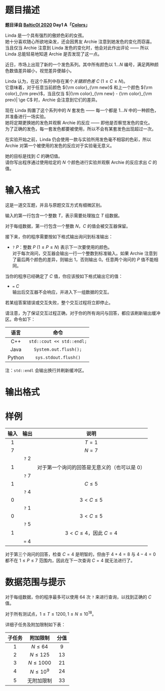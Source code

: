 
# 题目描述

**题目译自 [BalticOI 2020](http://www.boi2020.lv/tasks.html) Day1 A「[Colors](http://www.boi2020.lv/data/tasks/en/day1/colors.pdf)」**

Linda 是一个具有强烈的傲娇色彩的女孩。  
她十分喜欢随心所欲地染发，还会因男友 Archie 注意到她发色的变化而窃喜。  
当且仅当 Archie 注意到 Linda 发色的变化时，他会对此作出评论 —— 所以 Linda 总能轻易地知道 Archie 是否发现了这一点。

近日，市场上出现了新的一个发色系列。其中所有颜色以 $1\dots N$ 编号，满足两种颜色数值差异越小，视觉差异便越小。

Linda 认为，在这个系列中存在某个*关键颜色差* $C\ (1 \le C \le N)$。  
它意味着，对于任意当前颜色 ${\rm color}_{\rm new}$ 和上一个颜色 ${\rm color}_{\rm prev}$，当且仅当 $|{\rm color}_{\rm new} - {\rm color}_{\rm prev}| \ge C$ 时，Archie 会注意到它们的差异。

现在 Linda 购置了这个系列中的 $N$ 套发色 —— 每一个都是 $1\dots N$ 中的一种颜色，并准备进行一场实验。  
她将定期更换她的发色并观察 Archie 的反应 —— 即他是否察觉发色的变化。  
为了正确的发色，每一套发色都要被使用，所以不会有某套发色出现超过一次。

在实验开始之前，Linda 仍会使用一款与实验所用发色毫不相容的色彩，所以 Archie 对第一个被使用的发色的反应对于实验毫无意义。

她的目标是找到 $C$ 的确切值。  
请你写出程序通过使用给定的 $N$ 个颜色进行实验并观察 Archie 的反应求出 $C$ 的值。

# 输入格式

这是一道交互题，并且与原题交互方式有细微区别。

输入的第一行包含一个整数 $T$，表示需要处理独立 $T$ 组数据。

对于每组数据，第一行包含一个整数 $N$，$C$ 的值会被交互器保留。

接下来，你的程序需要按如下格式输出询问到标准输出：
- $\texttt{?}\ P$：整数 $P\ (1\le P\le N)$ 表示下一次要使用的颜色。  
对于每次询问，交互器会输出一行一个整数到标准输入。如果 Archie 注意到了最后两个颜色的差异，则输出 $1$，否则输出 $0$。任意两个询问的 $P$ 值不能相同。

当你的程序已经确定了 $C$ 值，你应该按如下格式输出它的值：
- $\texttt{=}\ C$  
输出后交互器不会响应，并进入下一组数据的交互。

若某组答案错误或交互失败，整个交互过程将立即停止。

请注意，为了保证交互过程正确，对于你的所有询问与回答，都应该刷新输出缓冲区。命令如下：

|语言|命令|
|:-:|:-:|
|C++|$\texttt{std::cout << std::endl;}$|
|Java|$\texttt{System.out.flush();}$|
|Python|$\texttt{sys.stdout.flush()}$|

注：$\texttt{std::endl}$ 会输出换行并刷新缓冲区。

# 输出格式



# 样例

| 输入 |      输出       |                      说明                      |
| :--: | :-------------: | :--------------------------------------------: |
| $1$  |      <!-- 233 -->           |                     $T=1$                      |
| $7$  |                 |                     $N=7$                      |
|      | $\texttt{?}\ 2$ |                                                |
| $1$  |                 | 对于第一个询问的回答是无意义的（也可以是 $0$） |
|      | $\texttt{?}\ 7$ |                                                |
| $1$  |                 |                    $C\le 5$                    |
|      | $\texttt{?}\ 4$ |                                                |
| $0$  |                 |                   $3<C\le 5$                   |
|      | $\texttt{?}\ 1$ |                                                |
| $0$  |                 |                   $3<C\le 5$                   |
|      | $\texttt{?}\ 5$ |                                                |
| $1$  |                 |             $3<C\le 4$，因此 $C=4$             |
|      | $\texttt{=}\ 4$ |                                                |

对于第三个询问的回答，检查 $C=4$ 是明智的，但由于 $4+4=8$ 与 $4-4=0$ 都不在 $1\le P\le 7$ 范围内，因此在下一次查询 $C=4$ 就无法进行了。

# 数据范围与提示

对于每组数据，你的程序最多可以使用 $64$ 次 $\texttt{?}$ 来进行查询，以找到正确的 $C$ 值。

对于所有测试点，$1\le T\le 1200,1\le N\le 10^{18}$。

详细子任务及附加限制如下表：

| 子任务 |  附加限制   | 分值 |
| :----: | :---------: | :--: |
|  $1$   |  $N\le 64$  | $9$  |
|  $2$   | $N\le 125$  | $13$ |
|  $3$   | $N\le 1000$ | $21$ |
|  $4$   | $N\le 10^9$ | $24$ |
|  $5$   | 无附加限制  | $33$ |



